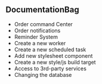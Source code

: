 DocumentationBag
---

* Order command Center
* Order notifications
* Reminder System
* Create a new worker
* Create a new scheduled task
* Add new stylesheet component
* Create a new style/js build target
* Access to 3rd-party services
* Changing the database
